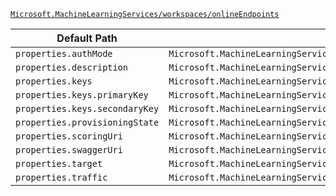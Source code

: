 [`Microsoft.MachineLearningServices/workspaces/onlineEndpoints`](https://docs.microsoft.com/en-us/azure/templates/microsoft.machinelearningservices/workspaces/onlineendpoints)

| Default Path | Alias |
|---|---|
| `properties.authMode` | `Microsoft.MachineLearningServices/workspaces/onlineEndpoints/authMode` |
| `properties.description` | `Microsoft.MachineLearningServices/workspaces/onlineEndpoints/description` |
| `properties.keys` | `Microsoft.MachineLearningServices/workspaces/onlineEndpoints/keys` |
| `properties.keys.primaryKey` | `Microsoft.MachineLearningServices/workspaces/onlineEndpoints/keys.primaryKey` |
| `properties.keys.secondaryKey` | `Microsoft.MachineLearningServices/workspaces/onlineEndpoints/keys.secondaryKey` |
| `properties.provisioningState` | `Microsoft.MachineLearningServices/workspaces/onlineEndpoints/provisioningState` |
| `properties.scoringUri` | `Microsoft.MachineLearningServices/workspaces/onlineEndpoints/scoringUri` |
| `properties.swaggerUri` | `Microsoft.MachineLearningServices/workspaces/onlineEndpoints/swaggerUri` |
| `properties.target` | `Microsoft.MachineLearningServices/workspaces/onlineEndpoints/target` |
| `properties.traffic` | `Microsoft.MachineLearningServices/workspaces/onlineEndpoints/traffic` |

